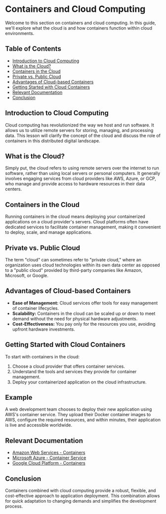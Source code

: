 # Containers and Cloud Computing

Welcome to this section on containers and cloud computing. In this guide, we'll explore what the cloud is and how containers function within cloud environments.

## Table of Contents

- [Introduction to Cloud Computing](#introduction-to-cloud-computing)
- [What is the Cloud?](#what-is-the-cloud)
- [Containers in the Cloud](#containers-in-the-cloud)
- [Private vs. Public Cloud](#private-vs-public-cloud)
- [Advantages of Cloud-based Containers](#advantages-of-cloud-based-containers)
- [Getting Started with Cloud Containers](#getting-started-with-cloud-containers)
- [Relevant Documentation](#relevant-documentation)
- [Conclusion](#conclusion)

## Introduction to Cloud Computing

Cloud computing has revolutionized the way we host and run software. It allows us to utilize remote servers for storing, managing, and processing data. This lesson will clarify the concept of the cloud and discuss the role of containers in this distributed digital landscape.

## What is the Cloud?

Simply put, the cloud refers to using remote servers over the internet to run software, rather than using local servers or personal computers. It generally involves engaging services from cloud providers like AWS, Azure, or GCP, who manage and provide access to hardware resources in their data centers.

## Containers in the Cloud

Running containers in the cloud means deploying your containerized applications on a cloud provider's servers. Cloud platforms often have dedicated services to facilitate container management, making it convenient to deploy, scale, and manage applications.

## Private vs. Public Cloud

The term "cloud" can sometimes refer to "private cloud," where an organization uses cloud technologies within its own data center as opposed to a "public cloud" provided by third-party companies like Amazon, Microsoft, or Google.

## Advantages of Cloud-based Containers

- **Ease of Management:** Cloud services offer tools for easy management of container lifecycles.
- **Scalability:** Containers in the cloud can be scaled up or down to meet demand without the need for physical hardware adjustments.
- **Cost-Effectiveness:** You pay only for the resources you use, avoiding upfront hardware investments.

## Getting Started with Cloud Containers

To start with containers in the cloud:
1. Choose a cloud provider that offers container services.
2. Understand the tools and services they provide for container management.
3. Deploy your containerized application on the cloud infrastructure.

## Example

A web development team chooses to deploy their new application using AWS's container service. They upload their Docker container images to AWS, configure the required resources, and within minutes, their application is live and accessible worldwide.

## Relevant Documentation

- [Amazon Web Services - Containers](https://aws.amazon.com/containers/)
- [Microsoft Azure - Container Service](https://azure.microsoft.com/en-us/services/container-service/)
- [Google Cloud Platform - Containers](https://cloud.google.com/containers/)

## Conclusion

Containers combined with cloud computing provide a robust, flexible, and cost-effective approach to application deployment. This combination allows for quick adaptation to changing demands and simplifies the development process.
